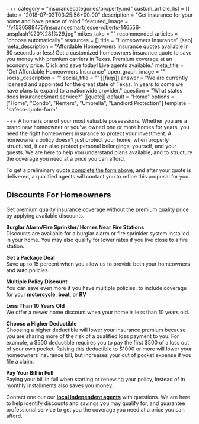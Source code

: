 +++
category = "insurancecategories/property.md"
custom_article_list = []
date = "2018-07-03T03:25:56+00:00"
description = "Get insurance for your home and have peace of mind."
featured_image = "/v1530588475/insurancesmart/jesse-roberts-146556-unsplash%20%281%29.jpg"
mikes_take = ""
recommended_articles = "choose automatically"
resources = []
title = "Homeowners Insurance"
[seo]
meta_description = "Affordable Homeowners Insurance quotes available in 60 seconds or less!  Get a customized homeowners insurance quote to save you money with premium carriers in Texas. Premium coverage at an economy price. Click and save today! Live agents available."
meta_title = "Get Affordable Homeowners Insurance"
open_graph_image = ""
social_description = ""
social_title = ""
[[faqs]]
answer = "We are currently licensed and appointed for the great state of Texas.  In years to come we have plans to expand to a nationwide provider."
question = "What states does InsuranceSmart service?"
[[quote]]
default = "Home"
options = ["Home", "Condo", "Renters", "Umbrella", "Landlord Protection"]
template = "safeco-quote-form"

+++
A home is one of your most valuable possessions. Whether you are a brand new homeowner or you've owned one or more homes for years, you need the right homeowners insurance to protect your investment.  A homeowners policy doesn't just protect your home, when properly structured, it can also protect personal belongings, yourself, and your guests.  We are here to help you understand plans available, and to structure the coverage you need at a price you can afford.

To get a preliminary quote[ complete the form above,]()  and after your quote is delivered, a qualified agents will contact you to refine this proposal for you.

## Discounts For Homeowners

Get premium quality insurance coverage without the premium quality price by applying available discounts.

**Burglar Alarm/Fire Sprinkler/ Homes Near Fire Stations**  
Discounts are available for a burglar alarm or fire sprinkler system installed in your home.  You may also qualify for lower rates if you live close to a fire station.

**Get a Package Deal**  
Save up to 15 percent when you allow us to provide both your homeowners and auto policies.

**Multiple Policy Discount**  
You can save even more if you have multiple policies. to include coverage for your [**motorcycle**](/products/motorcycle), [**boat**](/products/boat/), or [**RV**](https://www.safeco.com/products/rv-insurance)

**Less Than 10 Years Old**  
We offer a newer home discount when your home is less than 10 years old.

**Choose a Higher Deductible**  
Choosing a higher deductible will lower your insurance premium because you are sharing more of the risk of a qualified loss payment to you. For example, a $500 deductible requires you to pay the first $500 of a loss out of your own pocket. Raising this deductible to $1000 or more will lower your homeowners insurance bill, but increases your out of pocket expense if you file a claim.

**Pay Your Bill in Full**  
Paying your bill in full when starting or renewing your policy, instead of in monthly installments also saves you money.

Contact one our our [**local independent agents**](/contact "Contact an agent.") with questions. We are here to help identify discounts and savings you may qualify for, and guarantee professional service to get you the coverage you need at a price you can afford.